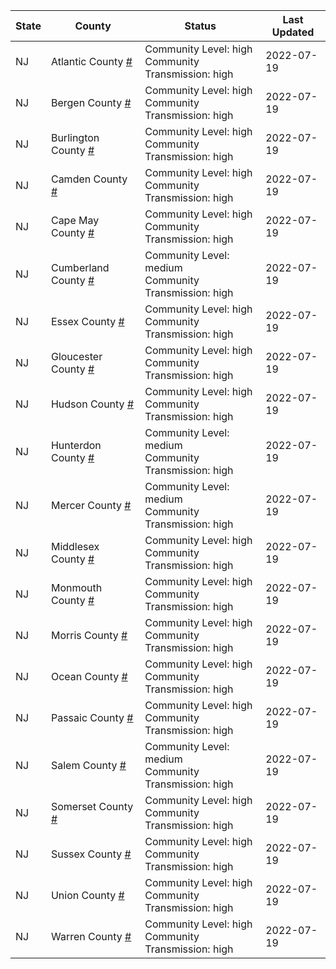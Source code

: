 State | County | Status | Last Updated
--- | --- | --- | --- 
NJ | Atlantic County <a href="#atlantic_county">#</a> | <a name="atlantic_county"></a>Community Level: high<br/>Community Transmission: high | 2022-07-19
NJ | Bergen County <a href="#bergen_county">#</a> | <a name="bergen_county"></a>Community Level: high<br/>Community Transmission: high | 2022-07-19
NJ | Burlington County <a href="#burlington_county">#</a> | <a name="burlington_county"></a>Community Level: high<br/>Community Transmission: high | 2022-07-19
NJ | Camden County <a href="#camden_county">#</a> | <a name="camden_county"></a>Community Level: high<br/>Community Transmission: high | 2022-07-19
NJ | Cape May County <a href="#cape_may_county">#</a> | <a name="cape_may_county"></a>Community Level: high<br/>Community Transmission: high | 2022-07-19
NJ | Cumberland County <a href="#cumberland_county">#</a> | <a name="cumberland_county"></a>Community Level: medium<br/>Community Transmission: high | 2022-07-19
NJ | Essex County <a href="#essex_county">#</a> | <a name="essex_county"></a>Community Level: high<br/>Community Transmission: high | 2022-07-19
NJ | Gloucester County <a href="#gloucester_county">#</a> | <a name="gloucester_county"></a>Community Level: high<br/>Community Transmission: high | 2022-07-19
NJ | Hudson County <a href="#hudson_county">#</a> | <a name="hudson_county"></a>Community Level: high<br/>Community Transmission: high | 2022-07-19
NJ | Hunterdon County <a href="#hunterdon_county">#</a> | <a name="hunterdon_county"></a>Community Level: medium<br/>Community Transmission: high | 2022-07-19
NJ | Mercer County <a href="#mercer_county">#</a> | <a name="mercer_county"></a>Community Level: medium<br/>Community Transmission: high | 2022-07-19
NJ | Middlesex County <a href="#middlesex_county">#</a> | <a name="middlesex_county"></a>Community Level: high<br/>Community Transmission: high | 2022-07-19
NJ | Monmouth County <a href="#monmouth_county">#</a> | <a name="monmouth_county"></a>Community Level: high<br/>Community Transmission: high | 2022-07-19
NJ | Morris County <a href="#morris_county">#</a> | <a name="morris_county"></a>Community Level: high<br/>Community Transmission: high | 2022-07-19
NJ | Ocean County <a href="#ocean_county">#</a> | <a name="ocean_county"></a>Community Level: high<br/>Community Transmission: high | 2022-07-19
NJ | Passaic County <a href="#passaic_county">#</a> | <a name="passaic_county"></a>Community Level: high<br/>Community Transmission: high | 2022-07-19
NJ | Salem County <a href="#salem_county">#</a> | <a name="salem_county"></a>Community Level: medium<br/>Community Transmission: high | 2022-07-19
NJ | Somerset County <a href="#somerset_county">#</a> | <a name="somerset_county"></a>Community Level: high<br/>Community Transmission: high | 2022-07-19
NJ | Sussex County <a href="#sussex_county">#</a> | <a name="sussex_county"></a>Community Level: high<br/>Community Transmission: high | 2022-07-19
NJ | Union County <a href="#union_county">#</a> | <a name="union_county"></a>Community Level: high<br/>Community Transmission: high | 2022-07-19
NJ | Warren County <a href="#warren_county">#</a> | <a name="warren_county"></a>Community Level: high<br/>Community Transmission: high | 2022-07-19
